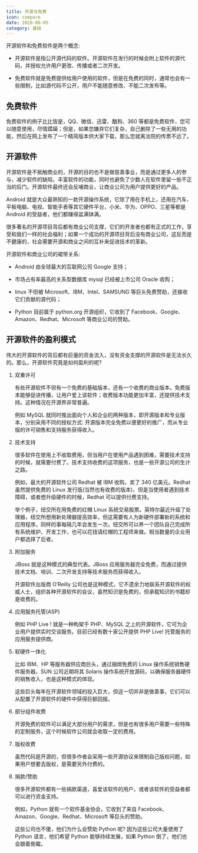 ```yaml
---
title: 开源与免费
icon: compare
date: 2020-06-05
category: 基础
---
```


开源软件和免费软件是两个概念:

- 开源软件是指公开源代码的软件。开源软件在发行的时候会附上软件的源代码，并授权允许用户更改、传播或者二次开发。

- 免费软件就是免费提供给用户使用的软件，但是在免费的同时，通常也会有一些限制，比如源代码不公开，用户不能随意修改、不能二次发布等。

<!-- more -->

## 免费软件

免费软件的例子比比皆是，QQ、微信、迅雷、酷狗、360 等都是免费软件，您可以随意使用，尽情蹂躏；但是，如果您嫌弃它们复杂，自己删除了一些无用的功能，然后在网上发布了一个精简版本供大家下载，那么您就离法院的传票不远了。

## 开源软件

开源软件是不抵触商业的，开源的目的也不是做慈善事业，而是通过更多人的参与，减少软件的缺陷，丰富软件的功能，同时也避免了少数人在软件里留一些不正当的后门。开源软件最终还会反哺商业，让商业公司为用户提供更好的产品。

Android 就是大众最熟知的一款开源操作系统，它除了用在手机上，还用在汽车、平板电脑、电视、智能手表等其它硬件平台，小米、华为、OPPO、三星等都是 Android 的受益者，他们都赚得盆满钵满。

很多著名的开源项目背后都有商业公司支撑，它们的开发者也都有正式的工作，享受和我们一样的社会福利；如果一个成功的开源项目背后没有商业公司，这反而是不健康的，社会需要开源和商业之间的互补来促进技术的革新。

开源软件和商业公司的裙带关系:

- Android 由全球最大的互联网公司 Google 支持；

- 市场占有率最高的关系型数据库 mysql 已经被上市公司 Oracle 收购；

- linux 不但被 Microsoft、IBM、Intel、SAMSUNG 等巨头免费赞助，还接收它们贡献的源代码；

- Python 目前属于 python.org 开源组织，它收到了 Facebook、Google、Amazon、Redhat、Microsoft 等商业公司的赞助。

## 开源软件的盈利模式

伟大的开源软件的背后都有巨量的资金流入，没有资金支撑的开源软件是无法长久的。那么，开源软件究竟是如何盈利的呢?

1. 双重许可

   有些开源软件不但有一个免费的基础版本，还有一个收费的商业版本。免费版本能够促进传播，让用户爱上该软件；收费版本功能更加丰富，还提供技术支持。这种情况在开源界非常普遍。

   例如 MySQL 就同时推出面向个人和企业的两种版本，即开源版本和专业版本，分别采用不同的授权方式: 开源版本完全免费以便更好的推广，而从专业版的许可销售和支持服务获得收入。

1. 技术支持

   很多软件在使用上不收取费用，但当用户在使用产品遇到困难，需要技术支持的时候，就需要付费了。技术支持收费的这项服务，也是一些开源公司的生计之路。

   例如，最大的开源软件公司 Redhat 被 IBM 收购，卖了 340 亿美元。Redhat 虽然提供免费的 Linux 发行版(当然也有收费的版本)，但是当使用者遇到技术障碍，或者想升级硬件的时候，Redhat 可以提供付费支持。

   举个例子，纽交所在用免费的红帽 Linux 系统交易股票。英特尔最近升级了处理器，纽交所想用新处理器提高效率，但这需要有人为新硬件部署新的系统和应用程序。同样的事每隔几年会发生一次。纽交所可以养一个团队自己完成所有系统维护、开发工作，也可以花钱请红帽的工程师来做。相当数量的企业用户都选择了后者。

1. 附加服务

   JBoss 就是这种模式的典型代表。JBoss 应用服务器完全免费，而通过提供技术文档、培训、二次开发支持等技术服务而获得收入。

   开源软件出版商 O’Reilly 公司也是这种模式，它不遗余力地联系开源软件的权威人士，组织各种开源软件的会议，虽然知识是免费的，但承载知识的书籍却是收费的。

1. 应用服务托管(ASP)

   例如 PHP Live ! 就是一种构架于 PHP、MySQL 之上的开源软件，它可为企业用户提供实时交谈服务。目前已经有数十家公开提供 PHP Live! 托管服务的应用服务提供商。

1. 软硬件一体化

   比如 IBM、HP 等服务器供应商巨头，通过捆绑免费的 Linux 操作系统销售硬件服务器。SUN 公司近期将其 Solaris 操作系统开放源码，以确保服务器硬件的销售收入，也是这种模式的体现。

   这些巨头每年在开源软件领域的投入巨大，但这一切并非是做善事，它们可以从配置了开源软件的硬件中获得巨额回报。

1. 部分组件收费

   开源免费的软件可以满足大部分用户的需求，但是也有很多用户需要一些特殊的定制服务，这个时候软件公司就会收取一定的费用。

1. 版权收费

   虽然代码是开源的，但很多作者会采用一些开源协议来限制自己版权问题，如果用户想要去版权，是需要另外付费的。

1. 捐款/赞助

   很多开源软件都有一些捐款渠道，喜爱该软件的用户，或者该软件的受益者都可以进行资金支持。

   例如，Python 就有一个软件基金协会，它收到了来自 Facebook、Amazon、Google、Redhat、Microsoft 等巨头的赞助。

   这些公司也不傻，他们为什么会赞助 Python 呢? 因为这些公司大量使用了 Python 语言，他们希望 Python 能够持续发展，如果 Python 倒了，他们也会跟着倒霉。
